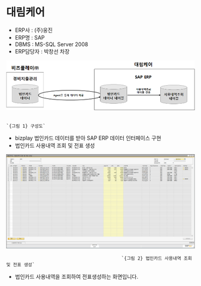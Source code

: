 # 대림케어

 - ERP사 : \(주\)웅진  
 - ERP명 : SAP  
 - DBMS : MS-SQL Server 2008  
 - ERP담당자 : 박창선 차장

![](../../../.gitbook/assets/image%20%2833%29.png)

                                                                         `{그림 1} 구성도`   

 - bizplay 법인카드 데이터를 받아 SAP ERP 데이터 인터페이스 구현  
 - 법인카드 사용내역 조회 및 전표 생성

![](../../../.gitbook/assets/image%20%28135%29.png)

                                               `{그림 2} 법인카드 사용내역 조회 및 전표 생성`

 - 법인카드 사용내역을 조회하여 전표생성하는 화면입니다.

